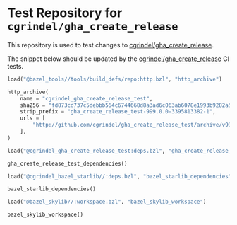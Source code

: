 # Test Repository for `cgrindel/gha_create_release`

This repository is used to test changes to
[cgrindel/gha_create_release](https://github.com/cgrindel/gha_create_release).

The snippet below should be updated by the [cgrindel/gha_create_release](https://github.com/cgrindel/gha_create_release)
CI tests.

<!-- BEGIN WORKSPACE SNIPPET -->
```python
load("@bazel_tools//tools/build_defs/repo:http.bzl", "http_archive")

http_archive(
    name = "cgrindel_gha_create_release_test",
    sha256 = "fd873cd737c5debbb564c6744668d8a3ad6c063ab6078e1993b9282a5523b7db",
    strip_prefix = "gha_create_release_test-999.0.0-3395813382-1",
    urls = [
        "http://github.com/cgrindel/gha_create_release_test/archive/v999.0.0-3395813382-1.tar.gz",
    ],
)

load("@cgrindel_gha_create_release_test:deps.bzl", "gha_create_release_test_dependencies")

gha_create_release_test_dependencies()

load("@cgrindel_bazel_starlib//:deps.bzl", "bazel_starlib_dependencies")

bazel_starlib_dependencies()

load("@bazel_skylib//:workspace.bzl", "bazel_skylib_workspace")

bazel_skylib_workspace()
```
<!-- END WORKSPACE SNIPPET -->
